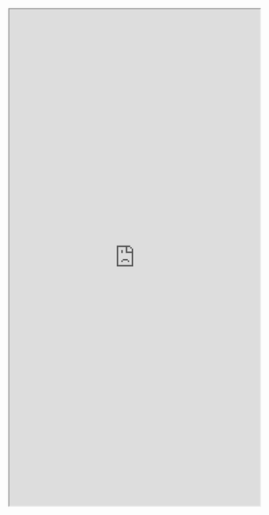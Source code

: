 <iframe src="https://nbviewer.jupyter.org/github/windmissing/programming_basics_for_ML/blob/master/jupyter/keras/layers/Softmax.ipynb" width="100%" height="1000"></iframe>